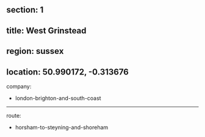 section: 1
----
title: West Grinstead
----
region: sussex
----
location: 50.990172, -0.313676
----
company:
- london-brighton-and-south-coast
----
route:
- horsham-to-steyning-and-shoreham
